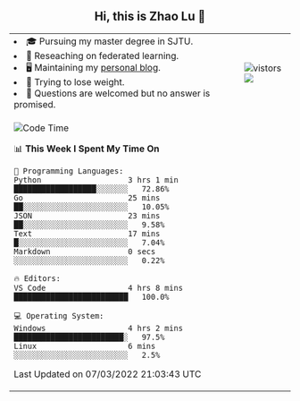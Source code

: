 <h2 align="center"> Hi, this is Zhao Lu 👋</h2>

<table style="overflow:hidden;">
    <tr> 
        <td>
            <li>🎓 Pursuing my master degree in SJTU.</li>
            <li>🌱 Reseaching on federated learning.</li>
            <li>🖥️ Maintaining my <a href="https://ifarewell.xyz">personal blog</a>.</li>
            <li>💪 Trying to lose weight.</li>
            <li>💬 Questions are welcomed but no answer is promised.</li> 
        </td>
        <td>
            <img src="https://visitor-badge.glitch.me/badge?page_id=ifarewell" alt="vistors" />
        <br>
          <img src="https://github-readme-stats.vercel.app/api?username=ifarewell&theme=graywhite&hide=prs,contribs&show_icons=true&hide_border=true&icon_color=CE1D2D&text_color=718096&bg_color=ffffff&hide_title=true" />
        </td>
    </tr>
    <tr>
        <td colspan="2">
            
<!--START_SECTION:waka-->
![Code Time](http://img.shields.io/badge/Code%20Time-104%20hrs%2016%20mins-blue)

📊 **This Week I Spent My Time On** 

```text
💬 Programming Languages: 
Python                   3 hrs 1 min         ██████████████████░░░░░░░   72.86% 
Go                       25 mins             ██░░░░░░░░░░░░░░░░░░░░░░░   10.05% 
JSON                     23 mins             ██░░░░░░░░░░░░░░░░░░░░░░░   9.58% 
Text                     17 mins             █░░░░░░░░░░░░░░░░░░░░░░░░   7.04% 
Markdown                 0 secs              ░░░░░░░░░░░░░░░░░░░░░░░░░   0.22%

🔥 Editors: 
VS Code                  4 hrs 8 mins        █████████████████████████   100.0%

💻 Operating System: 
Windows                  4 hrs 2 mins        ████████████████████████░   97.5% 
Linux                    6 mins              ░░░░░░░░░░░░░░░░░░░░░░░░░   2.5%

```


 Last Updated on 07/03/2022 21:03:43 UTC
<!--END_SECTION:waka-->
            
</td></tr>
</table>

